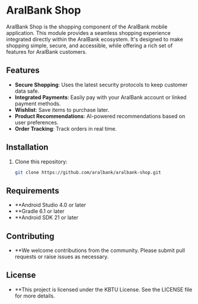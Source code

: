 # AralBank Shop

AralBank Shop is the shopping component of the AralBank mobile application. This module provides a seamless shopping experience integrated directly within the AralBank ecosystem. It's designed to make shopping simple, secure, and accessible, while offering a rich set of features for AralBank customers.

## Features

- **Secure Shopping**: Uses the latest security protocols to keep customer data safe.
- **Integrated Payments**: Easily pay with your AralBank account or linked payment methods.
- **Wishlist**: Save items to purchase later.
- **Product Recommendations**: AI-powered recommendations based on user preferences.
- **Order Tracking**: Track orders in real time.

## Installation

1. Clone this repository:

   ```bash
   git clone https://github.com/aralbank/aralbank-shop.git


## Requirements

- **Android Studio 4.0 or later
- **Gradle 6.1 or later
- **Android SDK 21 or later


## Contributing

- **We welcome contributions from the community. Please submit pull requests or raise issues as necessary.

## License

- **This project is licensed under the KBTU License. See the LICENSE file for more details.
